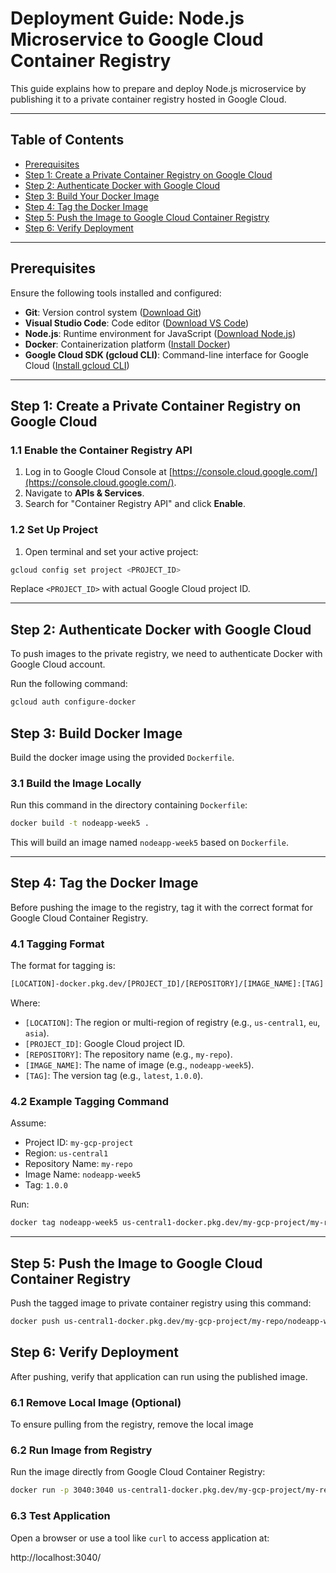 # Deployment Guide: Node.js Microservice to Google Cloud Container Registry

This guide explains how to prepare and deploy  Node.js microservice by publishing it to a private container registry hosted in Google Cloud.

---

## Table of Contents
- [Prerequisites](#prerequisites)
- [Step 1: Create a Private Container Registry on Google Cloud](#step-1-create-a-private-container-registry-on-google-cloud)
- [Step 2: Authenticate Docker with Google Cloud](#step-2-authenticate-docker-with-google-cloud)
- [Step 3: Build Your Docker Image](#step-3-build-docker-image)
- [Step 4: Tag the Docker Image](#step-4-tag-the-docker-image)
- [Step 5: Push the Image to Google Cloud Container Registry](#step-5-push-the-image-to-google-cloud-container-registry)
- [Step 6: Verify Deployment](#step-6-verify-deployment)


---

## Prerequisites

Ensure the following tools installed and configured:
- **Git**: Version control system ([Download Git](https://git-scm.com/))
- **Visual Studio Code**: Code editor ([Download VS Code](https://code.visualstudio.com/))
- **Node.js**: Runtime environment for JavaScript ([Download Node.js](https://nodejs.org/en/download/))
- **Docker**: Containerization platform ([Install Docker](https://docs.docker.com/get-docker/))
- **Google Cloud SDK (gcloud CLI)**: Command-line interface for Google Cloud ([Install gcloud CLI](https://cloud.google.com/sdk/docs/install))

---

## Step 1: Create a Private Container Registry on Google Cloud

### 1.1 Enable the Container Registry API
1. Log in to  Google Cloud Console at [https://console.cloud.google.com/](https://console.cloud.google.com/).
2. Navigate to **APIs & Services**.
3. Search for "Container Registry API" and click **Enable**.

### 1.2 Set Up Project
1. Open terminal and set your active project:

```bash
gcloud config set project <PROJECT_ID>
```

Replace `<PROJECT_ID>` with  actual Google Cloud project ID.

---

## Step 2: Authenticate Docker with Google Cloud

To push images to the private registry, we need to authenticate Docker with  Google Cloud account.

Run the following command:

```bash
gcloud auth configure-docker
```


## Step 3: Build Docker Image

Build the docker image using the provided `Dockerfile`.

### 3.1 Build the Image Locally
Run this command in the directory containing  `Dockerfile`:

```bash
docker build -t nodeapp-week5 .

```


This will build an image named `nodeapp-week5` based on  `Dockerfile`.

---

## Step 4: Tag the Docker Image

Before pushing the image to the registry, tag it with the correct format for Google Cloud Container Registry.

### 4.1 Tagging Format
The format for tagging is:

```bash
[LOCATION]-docker.pkg.dev/[PROJECT_ID]/[REPOSITORY]/[IMAGE_NAME]:[TAG]
```


Where:
- `[LOCATION]`: The region or multi-region of  registry (e.g., `us-central1`, `eu`, `asia`).
- `[PROJECT_ID]`:  Google Cloud project ID.
- `[REPOSITORY]`: The repository name (e.g., `my-repo`).
- `[IMAGE_NAME]`: The name of  image (e.g., `nodeapp-week5`).
- `[TAG]`: The version tag (e.g., `latest`, `1.0.0`).

### 4.2 Example Tagging Command
Assume:
- Project ID: `my-gcp-project`
- Region: `us-central1`
- Repository Name: `my-repo`
- Image Name: `nodeapp-week5`
- Tag: `1.0.0`

Run:
```bash
docker tag nodeapp-week5 us-central1-docker.pkg.dev/my-gcp-project/my-repo/nodeapp-week5:1.0.0
```


---

## Step 5: Push the Image to Google Cloud Container Registry

Push the tagged image to  private container registry using this command:

```bash
docker push us-central1-docker.pkg.dev/my-gcp-project/my-repo/nodeapp-week5:1.0.0
```




## Step 6: Verify Deployment

After pushing, verify that  application can run using the published image.

### 6.1 Remove Local Image (Optional)
To ensure  pulling from the registry, remove the local image


### 6.2 Run Image from Registry
Run the image directly from Google Cloud Container Registry:

```bash
docker run -p 3040:3040 us-central1-docker.pkg.dev/my-gcp-project/my-repo/nodeapp-week5:1.0.0
```


### 6.3 Test Application
Open a browser or use a tool like `curl` to access  application at:

http://localhost:3040/










